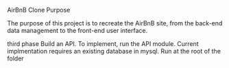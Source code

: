 AirBnB Clone
Purpose

The purpose of this project is to recreate the AirBnB site, from the back-end data management to the front-end user interface.

third phase
Build an API. To implement, run the API module. Current implmentation requires an existing database in mysql.
Run at the root of the folder
